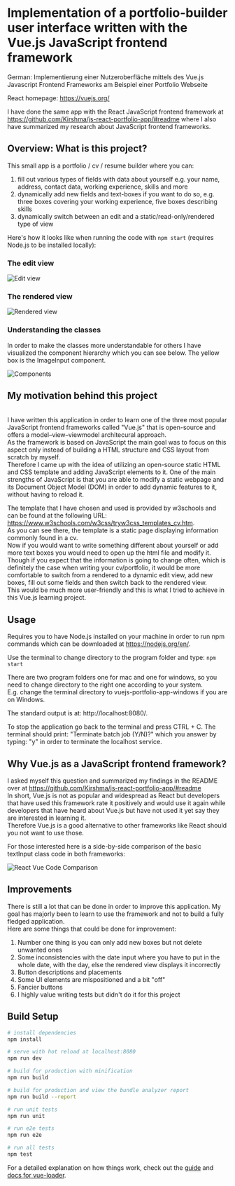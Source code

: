 # Implementation of a portfolio-builder user interface written with the Vue.js JavaScript frontend framework
German: Implementierung einer Nutzeroberfläche mittels des Vue.js Javascript Frontend Frameworks am Beispiel einer Portfolio Webseite

React homepage: https://vuejs.org/

I have done the same app with the React JavaScript frontend framework at https://github.com/Kirshma/js-react-portfolio-app/#readme where I also have summarized my research about JavaScript frontend frameworks.

## Overview: What is this project?


This small app is a portfolio / cv / resume builder where you can:
1. fill out various types of fields with data about yourself e.g. your name, address, contact data, working experience, skills and more
2. dynamically add new fields and text-boxes if you want to do so, e.g. three boxes covering your working experience, five boxes describing skills
3. dynamically switch between an edit and a static/read-only/rendered type of view

Here's how it looks like when running the code with ``npm start`` (requires Node.js to be installed locally):

### The edit view
![Edit view](vuejs-portfolio-app-windows/src/assets/vuejs-app-edit-view.png)


### The rendered view

![Rendered view](vuejs-portfolio-app-windows/src/assets/vuejs-app-rendered-view.png)


### Understanding the classes

In order to make the classes more understandable for others I have visualized the component hierarchy which you can see below. The yellow box is the ImageInput component.


![Components](vuejs-portfolio-app-windows/src/assets/classes-components-visualized.png)


## My motivation behind this project
<br>I have written this application in order to learn one of the three most popular JavaScript frontend frameworks called "Vue.js" that is open-source and offers a model–view–viewmodel architecural approach.
<br>As the framework is based on JavaScript the main goal was to focus on this aspect only instead of building a HTML structure and CSS layout from scratch by myself.
<br>Therefore I came up with the idea of utilizing an open-source static HTML and CSS template and adding JavaScript elements to it.
One of the main strengths of JavaScript is that you are able to modify a static webpage and its Document Object Model (DOM) in order to add dynamic features to it, without having to reload it.

The template that I have chosen and used is provided by w3schools and can be found at the following URL: https://www.w3schools.com/w3css/tryw3css_templates_cv.htm.
<br>As you can see there, the template is a static page displaying information commonly found in a cv.
<br>Now if you would want to write something different about yourself or add more text boxes you would need to open up the html file and modify it.
<br>Though if you expect that the information is going to change often, which is definitely the case when writing your cv/portfolio, it would be more comfortable to switch from a rendered to a dynamic edit view, add new boxes, fill out some fields and then switch back to the rendered view.
<br>This would be much more user-friendly and this is what I tried to achieve in this Vue.js learning project.

## Usage


Requires you to have Node.js installed on your machine in order to  run npm commands which can be downloaded at https://nodejs.org/en/.

Use the terminal to change directory to the program folder and type:
``npm start``

There are two program folders one for mac and one for windows, so you need to change directory to the right one according to your system.
<br>E.g. change the terminal directory to vuejs-portfolio-app-windows if you are on Windows.

The standard output is at: http://localhost:8080/.

To stop the application go back to the terminal and press CTRL + C. The terminal should print: "Terminate batch job (Y/N)?" which you answer by typing: "y" in order to terminate the localhost service.



## Why Vue.js as a JavaScript frontend framework?

I asked myself this question and summarized my findings in the README over at https://github.com/Kirshma/js-react-portfolio-app/#readme
<br> In short, Vue.js is not as popular and widespread as React but developers that have used this framework rate it positively and would use it again
while developers that have heard about Vue.js but have not used it yet say they are interested in learning it.
<br>Therefore Vue.js is a good alternative to other frameworks like React should you not want to use those.

For those interested here is a side-by-side comparison of the basic textInput class code in both frameworks:

![React Vue Code Comparison](vuejs-portfolio-app-windows/src/assets/react-vue-code-comparison.png)

## Improvements
There is still a lot that can be done in order to improve this application.
My goal has majorly been to learn to use the framework and not to build a fully fledged application.
<br>Here are some things that could be done for improvement:
1. Number one thing is you can only add new boxes but not delete unwanted ones
2. Some inconsistencies with the date input where you have to put in the whole date, with the day, else the rendered view displays it incorrectly
3. Button descriptions and placements
4. Some UI elements are mispositioned and a bit "off"
5. Fancier buttons
6. I highly value writing tests but didn't do it for this project

## Build Setup

``` bash
# install dependencies
npm install

# serve with hot reload at localhost:8080
npm run dev

# build for production with minification
npm run build

# build for production and view the bundle analyzer report
npm run build --report

# run unit tests
npm run unit

# run e2e tests
npm run e2e

# run all tests
npm test
```

For a detailed explanation on how things work, check out the [guide](http://vuejs-templates.github.io/webpack/) and [docs for vue-loader](http://vuejs.github.io/vue-loader).
